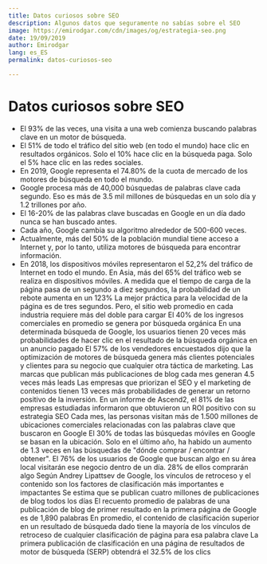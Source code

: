 ```yaml
---
title: Datos curiosos sobre SEO
description: Algunos datos que seguramente no sabías sobre el SEO
image: https://emirodgar.com/cdn/images/og/estrategia-seo.png
date: 19/09/2019
author: Emirodgar
lang: es_ES
permalink: datos-curiosos-seo

--- 
```


# Datos curiosos sobre SEO

 - El 93% de las veces, una visita a una web comienza buscando palabras clave en un motor de búsqueda.
 - El 51% de todo el tráfico del sitio web (en todo el mundo) hace clic en resultados orgánicos. Solo el 10% hace clic en la búsqueda paga. Solo el 5% hace clic en las redes sociales.
 - En 2019, Google representa el 74.80% de la cuota de mercado de los motores de búsqueda en todo el mundo.
 - Google procesa más de 40,000 búsquedas de palabras clave cada segundo. Eso es más de 3.5 mil millones de búsquedas en un solo día y 1.2 trillones por año.
 - El 16-20% de las palabras clave buscadas en Google en un día dado nunca se han buscado antes.
 - Cada año, Google cambia su algoritmo alrededor de 500-600 veces.
 - Actualmente, más del 50% de la población mundial tiene acceso a Internet y, por lo tanto, utiliza motores de búsqueda para encontrar información.
 - En 2018, los dispositivos móviles representaron el 52,2% del tráfico de Internet en todo el mundo. En Asia, más del 65% del tráfico web se realiza en dispositivos móviles.
A medida que el tiempo de carga de la página pasa de un segundo a diez segundos, la probabilidad de un rebote aumenta en un 123%
La mejor práctica para la velocidad de la página es de tres segundos. Pero, el sitio web promedio en cada industria requiere más del doble para cargar
El 40% de los ingresos comerciales en promedio se genera por búsqueda orgánica
En una determinada búsqueda de Google, los usuarios tienen 20 veces más probabilidades de hacer clic en el resultado de la búsqueda orgánica en un anuncio pagado
El 57% de los vendedores encuestados dijo que la optimización de motores de búsqueda genera más clientes potenciales y clientes para su negocio que cualquier otra táctica de marketing.
Las marcas que publican más publicaciones de blog cada mes generan 4.5 veces más leads
Las empresas que priorizan el SEO y el marketing de contenidos tienen 13 veces más probabilidades de generar un retorno positivo de la inversión.
En un informe de Ascend2, el 81% de las empresas estudiadas informaron que obtuvieron un ROI positivo con su estrategia SEO
Cada mes, las personas visitan más de 1.500 millones de ubicaciones comerciales relacionadas con las palabras clave que buscaron en Google
El 30% de todas las búsquedas móviles en Google se basan en la ubicación.
Solo en el último año, ha habido un aumento de 1.3 veces en las búsquedas de "dónde comprar / encontrar / obtener".
El 76% de los usuarios de Google que buscan algo en su área local visitarán ese negocio dentro de un día. 28% de ellos comprarán algo
Según Andrey Lipattsev de Google, los vínculos de retroceso y el contenido son los factores de clasificación más importantes e impactantes
Se estima que se publican cuatro millones de publicaciones de blog todos los días
El recuento promedio de palabras de una publicación de blog de primer resultado en la primera página de Google es de 1,890 palabras
En promedio, el contenido de clasificación superior en un resultado de búsqueda dado tiene la mayoría de los vínculos de retroceso de cualquier clasificación de página para esa palabra clave
La primera publicación de clasificación en una página de resultados de motor de búsqueda (SERP) obtendrá el 32.5% de los clics
<!--stackedit_data:
eyJoaXN0b3J5IjpbLTkwMjE5MTg2OSwtMTg3NTM0OTA5Ml19
-->